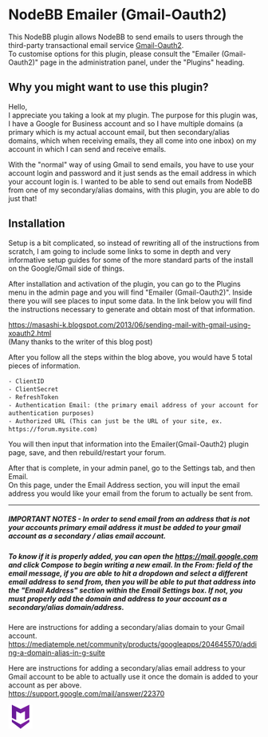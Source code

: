 # NodeBB Emailer (Gmail-Oauth2)


This NodeBB plugin allows NodeBB to send emails to users through the third-party transactional email service [Gmail-Oauth2](http://gmail.com).  
To customise options for this plugin, please consult the "Emailer (Gmail-Oauth2)" page in the administration panel, under the "Plugins" heading.

## Why you might want to use this plugin?

Hello,  
I appreciate you taking a look at my plugin. The purpose for this plugin was, I have a Google for Business account and so I have multiple domains (a primary which is my actual account email, but then secondary/alias domains, which when receiving emails, they all come into one inbox) on my account in which I can send and receive emails. 

With the "normal" way of using Gmail to send emails, you have to use your account login and password and it just sends as the email address in which your account login is. I wanted to be able to send out emails from NodeBB from one of my secondary/alias domains, with this plugin, you are able to do just that!

## Installation

Setup is a bit complicated, so instead of rewriting all of the instructions from scratch, I am going to include some links to some in depth and very informative setup guides for some of the more standard parts of the install on the Google/Gmail side of things.

After installation and activation of the plugin, you can go to the Plugins menu in the admin page and you will find "Emailer (Gmail-Oauth2)". Inside there you will see places to input some data. In the link below you will find the instructions necessary to generate and obtain most of that information.


https://masashi-k.blogspot.com/2013/06/sending-mail-with-gmail-using-xoauth2.html  
(Many thanks to the writer of this blog post)

After you follow all the steps within the blog above, you would have 5 total pieces of information.

````
- ClientID
- ClientSecret
- RefreshToken
- Authentication Email: (the primary email address of your account for authentication purposes)
- Authorized URL (This can just be the URL of your site, ex. https://forum.mysite.com)
````

You will then input that information into the Emailer(Gmail-Oauth2) plugin page, save, and then rebuild/restart your forum.

After that is complete, in your admin panel, go to the Settings tab, and then Email.  
On this page, under the Email Address section, you will input the email address you would like your email from the forum to actually be sent from.

-----------------

##### IMPORTANT NOTES - In order to send email from an address that is not your accounts primary email address it *must* be added to your gmail account as a secondary / alias email account.  
##### To know if it is properly added, you can open the https://mail.google.com and click Compose to begin writing a new email. In the From: field of the email message, if you are able to hit a dropdown and select a different email address to send from, then you will be able to put that address into the "Email Address" section within the Email Settings box. If not, you must properly add the domain and address to your account as a secondary/alias domain/address.

Here are instructions for adding a secondary/alias domain to your Gmail account.  
https://mediatemple.net/community/products/googleapps/204645570/adding-a-domain-alias-in-g-suite

Here are instructions for adding a secondary/alias email address to your Gmail account to be able to actually use it once the domain is added to your account as per above.  
https://support.google.com/mail/answer/22370

 ![alt text](https://github.com/adam-p/markdown-here/raw/master/src/common/images/icon48.png "Logo Title Text 1")

